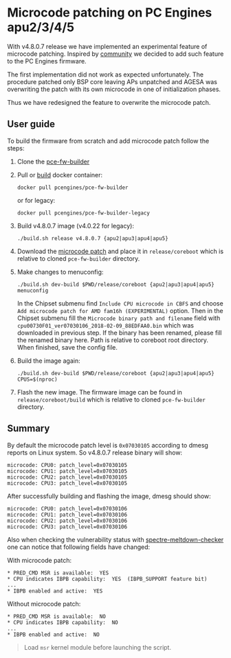 Microcode patching on PC Engines apu2/3/4/5
===========================================

With v4.8.0.7 release we have implemented an experimental feature of microcode
patching. Inspired by [community](https://github.com/pcengines/apu2-documentation/issues/75)
we decided to add such feature to the PC Engines firmware.

The first implementation did not work as expected unfortunately. The procedure
patched only BSP core leaving APs unpatched and AGESA was overwriting the patch
with its own microcode in one of initialization phases.

Thus we have redesigned the feature to overwrite the microcode patch.

## User guide

To build the firmware from scratch and add microcode patch follow the
steps:

1. Clone the [pce-fw-builder](https://github.com/pcengines/pce-fw-builder)
2. Pull or [build](https://github.com/pcengines/pce-fw-builder#building-docker-image)
    docker container:

    ```
    docker pull pcengines/pce-fw-builder
    ```

    or for legacy:

    ```
    docker pull pcengines/pce-fw-builder-legacy
    ```

3. Build v4.8.0.7 image (v4.0.22 for legacy):

    ```
    ./build.sh release v4.8.0.7 {apu2|apu3|apu4|apu5}
    ```

4. Download the [microcode patch](https://github.com/platomav/CPUMicrocodes/raw/master/AMD/cpu00730F01_ver07030106_2018-02-09_88EDFAA0.bin)
    and place it in `release/coreboot` which is relative to cloned `pce-fw-builder`
    directory.

4. Make changes to menuconfig:

    ```
    ./build.sh dev-build $PWD/release/coreboot {apu2|apu3|apu4|apu5} menuconfig
    ```

    In the Chipset submenu find `Include CPU microcode in CBFS` and choose
    `Add microcode patch for AMD fam16h (EXPERIMENTAL)` option. Then in the
    Chipset submenu fill the `Microcode binary path and filename` field with
    `cpu00730F01_ver07030106_2018-02-09_88EDFAA0.bin` which was downloaded in
    previous step. If the binary has been renamed, please fill the renamed binary
    here. Path is relative to coreboot root directory. When finished, save the
    config file.

5. Build the image again:

    ```
    ./build.sh dev-build $PWD/release/coreboot {apu2|apu3|apu4|apu5} CPUS=$(nproc)
    ```

6. Flash the new image. The firmware image can be found in
    `release/coreboot/build` which is relative to cloned `pce-fw-builder`
    directory.


## Summary

By default the microcode patch level is `0x07030105` according to dmesg reports
on Linux system. So v4.8.0.7 release binary will show:

```
microcode: CPU0: patch_level=0x07030105
microcode: CPU1: patch_level=0x07030105
microcode: CPU2: patch_level=0x07030105
microcode: CPU3: patch_level=0x07030105
```

After successfully building and flashing the image, dmesg should show:

```
microcode: CPU0: patch_level=0x07030106
microcode: CPU1: patch_level=0x07030106
microcode: CPU2: patch_level=0x07030106
microcode: CPU3: patch_level=0x07030106
```

Also when checking the vulnerability status with [spectre-meltdown-checker](https://github.com/speed47/spectre-meltdown-checker)
one can notice that following fields have changed:

With microcode patch:

```
* PRED_CMD MSR is available:  YES
* CPU indicates IBPB capability:  YES  (IBPB_SUPPORT feature bit)
...
* IBPB enabled and active:  YES
```

Without microcode patch:

```
* PRED_CMD MSR is available:  NO
* CPU indicates IBPB capability:  NO
...
* IBPB enabled and active:  NO
```

> Load `msr` kernel module before launching the script.

